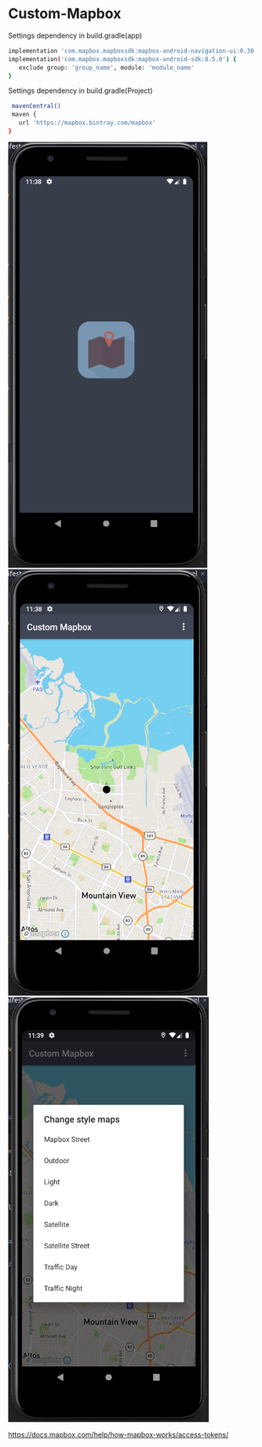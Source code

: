 # Custom-Mapbox
Settings dependency in build.gradle(app)
```bash
implementation 'com.mapbox.mapboxsdk:mapbox-android-navigation-ui:0.30.0'
implementation('com.mapbox.mapboxsdk:mapbox-android-sdk:8.5.0') {
   exclude group: 'group_name', module: 'module_name'
}
```

Settings dependency in build.gradle(Project)
```bash
 mavenCentral()
 maven {
   url 'https://mapbox.bintray.com/mapbox'
}
```
![Preview](Selection_020.png)
![Preview](Selection_021.png)
![Preview](Selection_022.png)

https://docs.mapbox.com/help/how-mapbox-works/access-tokens/
